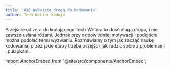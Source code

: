 ```yaml
---
title: '#18 Wyboista droga do kodowania'
author: Tech Writer koduje
---
```


Przejście od zera do kodującego Tech Writera to dość długa droga, i nie zawsze
usłana różami. Jednak przy odpowiedniej motywacji i podejściu można podołać temu
wyzwaniu. Rozmawiamy o tym jak zacząć naukę kodowania, przez jakie etapy trzeba
przejść i jak radzić sobie z problemami i pułapkami.

import AnchorEmbed from '@site/src/components/AnchorEmbed';

<AnchorEmbed episodeId="18-Wyboista-droga-do-kodowania-ef4tjd/a-a2dv5c1" />
